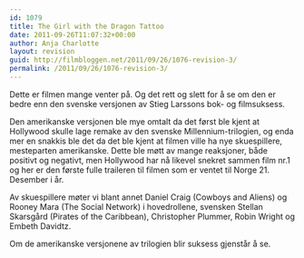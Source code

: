 ```yaml
---
id: 1079
title: The Girl with the Dragon Tattoo
date: 2011-09-26T11:07:32+00:00
author: Anja Charlotte
layout: revision
guid: http://filmbloggen.net/2011/09/26/1076-revision-3/
permalink: /2011/09/26/1076-revision-3/
---
```

Dette er filmen mange venter på. Og det rett og slett for å se om den er bedre enn den svenske versjonen av Stieg Larssons bok- og filmsuksess.

Den amerikanske versjonen ble mye omtalt da det først ble kjent at Hollywood skulle lage remake av den svenske Millennium-trilogien, og enda mer en snakkis ble det da det ble kjent at filmen ville ha nye skuespillere, mesteparten amerikanske. Dette ble møtt av mange reaksjoner, både positivt og negativt, men Hollywood har nå likevel snekret sammen film nr.1 og her er den første fulle traileren til filmen som er ventet til Norge 21. Desember i år.

<div class="video-shortcode">
</div>

Av skuespillere møter vi blant annet Daniel Craig (Cowboys and Aliens) og Rooney Mara (The Social Network) i hovedrollene, svensken Stellan Skarsgård (Pirates of the Caribbean), Christopher Plummer, Robin Wright og Embeth Davidtz.

Om de amerikanske versjonene av trilogien blir suksess gjenstår å se.

&nbsp;